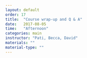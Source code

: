 ```yaml
---
layout: default
order: 17
title:  "Course wrap-up and Q & A"
date:   2017-08-05
time:   "Afternoon"
categories: main
instructor: "Pati, Becca, David"
materials: ""
material-type: ""
---
```




